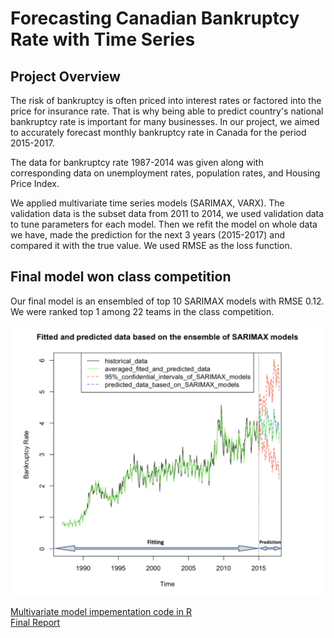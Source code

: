 # Forecasting Canadian Bankruptcy Rate with Time Series

## Project Overview

The risk of bankruptcy is often priced into interest rates or factored into the price for insurance rate. That is why being able to predict country's national bankruptcy rate is important for many businesses.
In our project, we aimed to accurately forecast monthly bankruptcy rate in Canada for the period 2015-2017.

The data for bankruptcy rate 1987-2014 was given along with corresponding data on unemployment rates, population rates, and Housing Price Index. 
 
We applied multivariate time series models (SARIMAX, VARX). The validation data is the subset data from 2011 to 2014, we used validation data to tune parameters for each model. Then we refit the model on whole data we have, made the prediction for the next 3 years (2015-2017) and compared it with the true value. We used RMSE as the loss function. 

## Final model won class competition
Our final model is an ensembled of top 10 SARIMAX models with RMSE 0.12. We were ranked top 1 among 22 teams in the class competition.
<p align="center"> <img src="Images/prediction.png" align="middle" width=600>
</p>

[Multivariate model impementation code in R](https://github.com/katjawittfoth/Bankruptcy_Rate/blob/master/Time%20Series%20Modeling.ipynb)
<br>
[Final Report](https://github.com/katjawittfoth/Bankruptcy_Rate/blob/master/Team1.7report.pdf)
